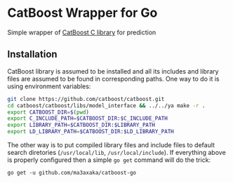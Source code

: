 # CatBoost Wrapper for Go
Simple wrapper of [CatBoost C library](https://tech.yandex.com/catboost/doc/dg/concepts/c-plus-plus-api_dynamic-c-pluplus-wrapper-docpage/) for prediction

## Installation
CatBoost library is assumed to be installed and all its includes and library files are assumed to be found in corresponding paths. One way to do it is using environment variables:
```sh
git clone https://github.com/catboost/catboost.git
cd catboost/catboost/libs/model_interface && ../../ya make -r .
export CATBOOST_DIR=$(pwd)
export C_INCLUDE_PATH=$CATBOOST_DIR:$C_INCLUDE_PATH
export LIBRARY_PATH=$CATBOOST_DIR:$LIBRARY_PATH
export LD_LIBRARY_PATH=$CATBOOST_DIR:$LD_LIBRARY_PATH
```
The other way is to put compiled library files and include files to default search diretories (`/usr/local/lib`, `/usr/local/include`).
If everything above is properly configured then a simple `go get` command will do the trick:
```
go get -u github.com/ma3axaka/catboost-go
```
